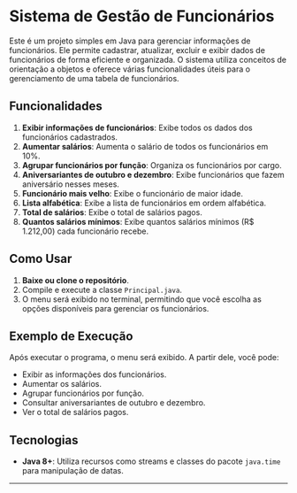 # Sistema de Gestão de Funcionários

Este é um projeto simples em Java para gerenciar informações de funcionários. Ele permite cadastrar, atualizar, excluir e exibir dados de funcionários de forma eficiente e organizada. O sistema utiliza conceitos de orientação a objetos e oferece várias funcionalidades úteis para o gerenciamento de uma tabela de funcionários.

## Funcionalidades

1. **Exibir informações de funcionários**: Exibe todos os dados dos funcionários cadastrados.
2. **Aumentar salários**: Aumenta o salário de todos os funcionários em 10%.
3. **Agrupar funcionários por função**: Organiza os funcionários por cargo.
4. **Aniversariantes de outubro e dezembro**: Exibe funcionários que fazem aniversário nesses meses.
5. **Funcionário mais velho**: Exibe o funcionário de maior idade.
6. **Lista alfabética**: Exibe a lista de funcionários em ordem alfabética.
7. **Total de salários**: Exibe o total de salários pagos.
8. **Quantos salários mínimos**: Exibe quantos salários mínimos (R$ 1.212,00) cada funcionário recebe.

## Como Usar

1. **Baixe ou clone o repositório**.
2. Compile e execute a classe `Principal.java`.
3. O menu será exibido no terminal, permitindo que você escolha as opções disponíveis para gerenciar os funcionários.

## Exemplo de Execução

Após executar o programa, o menu será exibido. A partir dele, você pode:

- Exibir as informações dos funcionários.
- Aumentar os salários.
- Agrupar funcionários por função.
- Consultar aniversariantes de outubro e dezembro.
- Ver o total de salários pagos.

## Tecnologias

- **Java 8+**: Utiliza recursos como streams e classes do pacote `java.time` para manipulação de datas.

---
